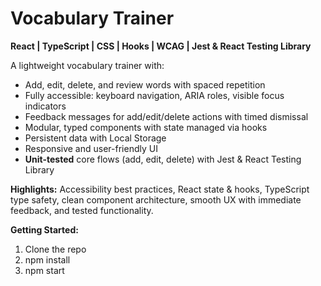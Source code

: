 # Vocabulary Trainer

**React | TypeScript | CSS | Hooks | WCAG | Jest & React Testing Library**

A lightweight vocabulary trainer with:

- Add, edit, delete, and review words with spaced repetition
- Fully accessible: keyboard navigation, ARIA roles, visible focus indicators
- Feedback messages for add/edit/delete actions with timed dismissal
- Modular, typed components with state managed via hooks
- Persistent data with Local Storage
- Responsive and user-friendly UI
- **Unit-tested** core flows (add, edit, delete) with Jest & React Testing Library

**Highlights:** Accessibility best practices, React state & hooks, TypeScript type safety, clean component architecture, smooth UX with immediate feedback, and tested functionality.

**Getting Started:**
1. Clone the repo
2. npm install
3. npm start
